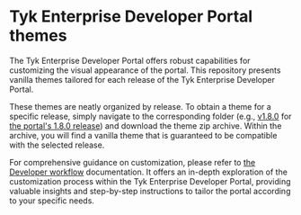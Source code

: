 # Tyk Enterprise Developer Portal themes

The Tyk Enterprise Developer Portal offers robust capabilities for customizing the visual appearance of the portal. This repository presents vanilla themes tailored for each release of the Tyk Enterprise Developer Portal.

These themes are neatly organized by release. To obtain a theme for a specific release, simply navigate to the corresponding folder (e.g., [v1.8.0](https://github.com/TykTechnologies/portal-themes/tree/main/v1.8.0) for [the portal's 1.8.0 release](https://tyk.io/docs/product-stack/tyk-enterprise-developer-portal/release-notes/portal-1.8.0/)) and download the theme zip archive. Within the archive, you will find a vanilla theme that is guaranteed to be compatible with the selected release.

For comprehensive guidance on customization, please refer to [the Developer workflow](https://tyk.io/docs/tyk-stack/tyk-developer-portal/enterprise-developer-portal/customise-enterprise-portal/full-customisation/developer-workflow/) documentation. It offers an in-depth exploration of the customization process within the Tyk Enterprise Developer Portal, providing valuable insights and step-by-step instructions to tailor the portal according to your specific needs.